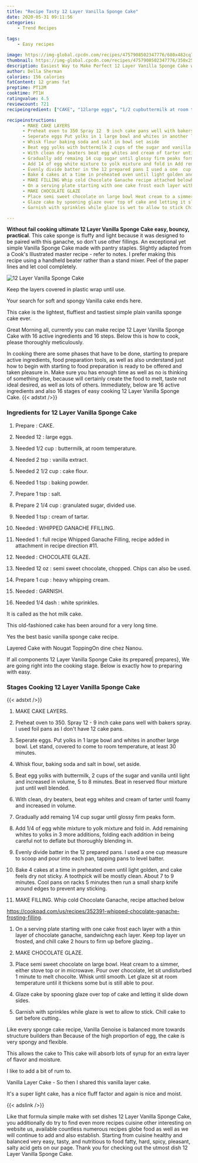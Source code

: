 ```yaml
---
title: "Recipe Tasty 12 Layer Vanilla Sponge Cake"
date: 2020-05-31 09:11:56
categories:
    - Trend Recipes
    
tags:
    - Easy recipes

image: https://img-global.cpcdn.com/recipes/4757908502347776/680x482cq70/12-layer-vanilla-sponge-cake-recipe-main-photo.jpg
thumbnail: https://img-global.cpcdn.com/recipes/4757908502347776/350x250cq70/12-layer-vanilla-sponge-cake-recipe-main-photo.jpg
description: Easiest Way to Make Perfect 12 Layer Vanilla Sponge Cake with 16 ingredients and 16 stages of easy cooking.
author: Della Sherman
calories: 156 calories
fatContent: 12 grams fat
preptime: PT12M
cooktime: PT1H
ratingvalue: 4.5
reviewcount: 721
recipeingredient: ["CAKE", "12large eggs", "1/2 cupbuttermilk at room temperature", "2 tspvanilla extract", "2 1/2 cupcake flour", "1 tspbaking powder", "1 tspsalt", "2 1/4 cupgranulated sugar divided use", "1 tspcream of tartar", "WHIPPED GANACHE FFILLING", "1full recipe Whipped Ganache Filling recipe added in attachment in recipe direction 11", "CHOCOLATE GLAZE", "12 ozsemi sweet chocolate chopped Chips can also be used", "1 cupheavy whipping cream", "GARNISH", "1/4 dashwhite sprinkles"]

recipeinstructions: 
      - MAKE CAKE LAYERS 
      - Preheat oven to 350 Spray 12  9 inch cake pans well with bakers spray I used foil pans as I dont have 12 cake pans 
      - Seperate eggs Put yolks in 1 large bowl and whites in another large bowl Let stand covered to come to room temperature at least 30 minutes 
      - Whisk flour baking soda and salt in bowl set aside 
      - Beat egg yolks with buttermilk 2 cups of the sugar and vanilla until light and increased in volume 5 to 8 minutes Beat in reserved flour mixture just until well blended 
      - With clean dry beaters beat egg whites and cream of tarter until foamy and increased in volume 
      - Gradually add remaing 14 cup sugar until glossy firm peaks form 
      - Add 14 of egg white mixture to yolk mixture and fold in Add remaining whites to yolks in 3 more additions folding each addition in being careful not to deflate but thoroughly  blending in 
      - Evenly divide batter in the 12 prepared pans I used a one  cup measure to scoop and  pour into each pan tapping pans to level batter 
      - Bake 4 cakes at a time in preheated oven until light golden and cake feels dry not sticky A toothpick will be mostly clean About 7 to 9 minutes Cool pans on racks  5 minutes then run a small sharp knife around edges to prevent any sticking 
      - MAKE FILLING Whip cold Chocolate Ganache recipe attached belowhttpscookpadcomusrecipes352391whippedchocolateganachefrostingfilling 
      - On a serving plate starting with one cake frost each layer with a thin layer of chocolate ganache sandwichng each layer Keep top layer un frosted and chill cake 2 hours to firm up before glazing 
      - MAKE CHOCOLATE GLAZE 
      - Place semi sweet chocolate on large bowl Heat cream to a simmer either stove top or in microwave Pour over chocolate let sit undisturbed 1 minute to melt chocolte Whisk until smooth Let glaze sit at room temperature until it thickens some but is still able to pour 
      - Glaze cake by spooning glaze over top of cake and letting it slide down sides 
      - Garnish with sprinkles while glaze is wet to allow to stick Chill cake to set before cutting

---
```




**Without fail cooking ultimate 12 Layer Vanilla Sponge Cake easy, bouncy, practical**. This cake sponge is fluffy and light because it was designed to be paired with this ganache, so don&#39;t use other fillings. An exceptional yet simple Vanilla Sponge Cake made with pantry staples. Slightly adapted from a Cook&#39;s Illustrated master recipe - refer to notes. I prefer making this recipe using a handheld beater rather than a stand mixer. Peel of the paper lines and let cool completely.


![12 Layer Vanilla Sponge Cake](https://img-global.cpcdn.com/recipes/4757908502347776/680x482cq70/12-layer-vanilla-sponge-cake-recipe-main-photo.jpg "12 Layer Vanilla Sponge Cake")



Keep the layers covered in plastic wrap until use.

Your search for soft and spongy Vanilla cake ends here.

This cake is the lightest, fluffiest and tastiest simple plain vanilla sponge cake ever.


Great Morning all, currently you can make recipe 12 Layer Vanilla Sponge Cake with 16 active ingredients and 16 steps. Below this is how to cook, please thoroughly meticulously.

In cooking there are some phases that have to be done, starting to prepare active ingredients, food preparation tools, as well as also understand just how to begin with starting to food preparation is ready to be offered and taken pleasure in. Make sure you has enough time as well as no is thinking of something else, because will certainly create the food to melt, taste not ideal desired, as well as lots of others. Immediately, below are 16 active ingredients and also 16 stages of easy cooking 12 Layer Vanilla Sponge Cake.
{{< adstxt />}}

### Ingredients for 12 Layer Vanilla Sponge Cake


1. Prepare  : CAKE.

1. Needed 12 : large eggs.

1. Needed 1/2 cup : buttermilk, at room temperature.

1. Needed 2 tsp : vanilla extract.

1. Needed 2 1/2 cup : cake flour.

1. Needed 1 tsp : baking powder.

1. Prepare 1 tsp : salt.

1. Prepare 2 1/4 cup : granulated sugar, divided use.

1. Needed 1 tsp : cream of tartar.

1. Needed  : WHIPPED GANACHE FFILLING.

1. Needed 1 : full recipe Whipped Ganache Filling, recipe added in attachment in recipe direction #11.

1. Needed  : CHOCOLATE GLAZE.

1. Needed 12 oz : semi sweet chocolate, chopped. Chips can also be used.

1. Prepare 1 cup : heavy whipping cream.

1. Needed  : GARNISH.

1. Needed 1/4 dash : white sprinkles.


It is called as the hot milk cake.

This old-fashioned cake has been around for a very long time.

Yes the best basic vanilla sponge cake recipe.

Layered Cake with Nougat ToppingOn dine chez Nanou.


If all components 12 Layer Vanilla Sponge Cake its prepared| prepares}, We are going right into the cooking stage. Below is exactly how to preparing with easy.

### Stages Cooking 12 Layer Vanilla Sponge Cake

{{< adstxt />}}


1. MAKE CAKE LAYERS.



1. Preheat oven to 350. Spray 12 - 9 inch cake pans well with bakers spray. I used foil pans as I don&#39;t have 12 cake pans.



1. Seperate eggs. Put yolks in 1 large bowl and whites in another large bowl. Let stand, covered to come to room temperature, at least 30 minutes.



1. Whisk flour, baking soda and salt in bowl, set aside.



1. Beat egg yolks with buttermilk, 2 cups of the sugar and vanilla until light and increased in volume, 5 to 8 minutes. Beat in reserved flour mixture just until well blended.



1. With clean, dry beaters, beat egg whites and cream of tarter until foamy and increased in volume.



1. Gradually add remaing 1/4 cup sugar until glossy firm peaks form.



1. Add 1/4 of egg white mixture to yolk mixture and fold in. Add remaining whites to yolks in 3 more additions, folding each addition in being careful not to deflate but thoroughly  blending in.



1. Evenly divide batter in the 12 prepared pans. I used a one  cup measure to scoop and  pour into each pan, tapping pans to level batter.



1. Bake 4 cakes at a time in preheated oven until light golden, and cake feels dry not sticky. A toothpick will be mostly clean. About 7 to 9 minutes. Cool pans on racks  5 minutes then run a small sharp knife around edges to prevent any sticking.



1. MAKE FILLING. Whip cold Chocolate Ganache, recipe attached below

https://cookpad.com/us/recipes/352391-whipped-chocolate-ganache-frosting-filling.



1. On a serving plate starting with one cake frost each layer with a thin layer of chocolate ganache, sandwichng each layer. Keep top layer un frosted, and chill cake 2 hours to firm up before glazing..



1. MAKE CHOCOLATE GLAZE.



1. Place semi sweet chocolate on large bowl. Heat cream to a simmer, either stove top or in microwave. Pour over chocolate, let sit undisturbed 1 minute to melt chocolte. Whisk until smooth. Let glaze sit at room temperature until it thickens some but is still able to pour.



1. Glaze cake by spooning glaze over top of cake and letting it slide down sides.



1. Garnish with sprinkles while glaze is wet to allow to stick. Chill cake to set before cutting..




Like every sponge cake recipe, Vanilla Genoise is balanced more towards structure builders than Because of the high proportion of egg, the cake is very spongy and flexible.

This allows the cake to This cake will absorb lots of syrup for an extra layer of flavor and moisture.

I like to add a bit of rum to.

Vanilla Layer Cake - So then I shared this vanilla layer cake.

It&#39;s a super light cake, has a nice fluff factor and again is nice and moist.


{{< adslink />}}

Like that formula simple make with set dishes 12 Layer Vanilla Sponge Cake, you additionally do try to find even more recipes cuisine other interesting on website us, available countless numerous recipes globe food as well as we will continue to add and also establish. Starting from cuisine healthy and balanced very easy, tasty, and nutritious to food fatty, hard, spicy, pleasant, salty acid gets on our page. Thank you for checking out the utmost dish 12 Layer Vanilla Sponge Cake.
